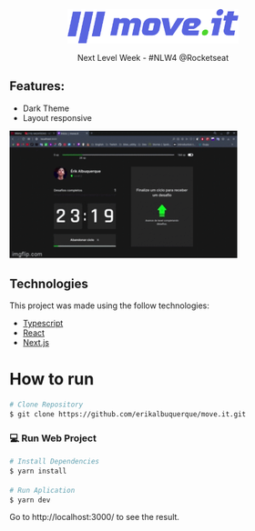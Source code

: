 <p align="center">
   <img src="./public/logo-full.svg" alt="Move It" width="300"/>
</p>

<p align="center">Next Level Week - #NLW4 @Rocketseat</p>

## Features:  
 * Dark Theme 
 * Layout responsive

<div>
   <img src="./public/app.gif" width="400px">
</div>

## Technologies
This project was made using the follow technologies:

* [Typescript](https://www.typescriptlang.org/)      
* [React](https://reactjs.org/)      
* [Next.js](https://nextjs.org/) 


# How to run
```bash
# Clone Repository
$ git clone https://github.com/erikalbuquerque/move.it.git
```

### 💻 Run Web Project

```bash
# Install Dependencies
$ yarn install

# Run Aplication
$ yarn dev
```
Go to http://localhost:3000/ to see the result.